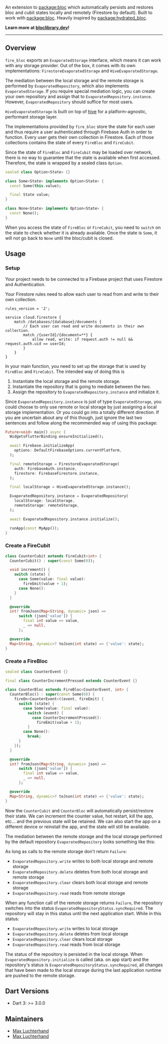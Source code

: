 An extension to [package:bloc](https://github.com/felangel/bloc) which automatically persists and
restores bloc and cubit states locally and remotely (Firestore by default). Built to work
with [package:bloc](https://pub.dev/packages/bloc). Heavily inspired
by [package:hydrated_bloc](https://pub.dev/packages/hydrated_bloc).

**Learn more at [bloclibrary.dev](https://bloclibrary.dev)!**

---

## Overview

`fire_bloc` exports an `EvaporatedStorage` interface, which means it can work with any storage
provider. Out of the box, it comes with its own implementations: `FirestoreEvaporatedStorage`
and `HiveEvaporatedStorage`.

The mediation between the local storage and the remote storage is performed
by `EvaporatedRepository`, which also implements `EvaporatedStorage`. If you require special
mediation logic, you can create your own repository and assign that
to `EvaporatedRepository.instance`. However, `EvaporatedRepository` should suffice
for most users.

`HiveEvaporatedStorage` is built on top of [hive](https://pub.dev/packages/hive) for a
platform-agnostic, performant storage layer.

The implementations provided by `fire_bloc` store the state for each user and thus require a user
authenticated through Firebase Auth in order to function. Every user gets their own collection
in Firestore. Each of those collections contains the state of every `FireBloc` and `FireCubit`.

Since the state of `FireBloc` and `FireCubit` may be loaded over network, there is no way to
guarantee that the state is available when first accessed. Therefore, the state is wrapped by
a sealed class `Option`.

```dart
sealed class Option<State> {}

class Some<State> implements Option<State> {
  const Some(this.value);

  final State value;
}

class None<State> implements Option<State> {
  const None();
}
```

When you access the state of `FireBloc` or `FireCubit`, you need to `switch` on the state to
check whether it is already available. Once the state is `Some`, it will not go back to `None`
until the bloc/cubit is closed.

## Usage

### Setup

Your project needs to be connected to a Firebase project that uses Firestore and Authentication.

Your Firestore rules need to allow each user to read from and write to their own collection.

```
rules_version = '2';

service cloud.firestore {
    match /databases/{database}/documents {
        // Each user can read and write documents in their own collection.
        match /{userId}/{document=**} {
            allow read, write: if request.auth != null && request.auth.uid == userId;
        }
    }
}
```

In your main function, you need to set up the storage that is used by `FireBloc` and `FireCubit`.
The intended way of doing this is

1. Instantiate the local storage and the remote storage.
2. Instantiate the repository that is going to mediate between the two.
3. Assign the repository to `EvaporatedRepository.instance` and initialize it.

Since `EvaporatedRepository.instance` is just of type `EvaporatedStorage`, you could
choose to only use remote or local storage by just assigning a local storage implementation. Or you
could go into a totally different direction. If you are uncertain about any of this though, just
ignore the last two sentences and follow along the recommended way of using this package:

```dart
Future<void> main() async {
  WidgetsFlutterBinding.ensureInitialized();

  await Firebase.initializeApp(
    options: DefaultFirebaseOptions.currentPlatform,
  );

  final remoteStorage = FirestoreEvaporatedStorage(
    auth: FirebaseAuth.instance,
    firestore: FirebaseFirestore.instance,
  );

  final localStorage = HiveEvaporatedStorage.instance();

  EvaporatedRepository.instance = EvaporatedRepository(
    localStorage: localStorage,
    remoteStorage: remoteStorage,
  );

  await EvaporatedRepository.instance.initialize();

  runApp(const MyApp());
}
```

### Create a FireCubit

```dart
class CounterCubit extends FireCubit<int> {
  CounterCubit() : super(const Some(0));

  void increment() {
    switch (state) {
      case Some(value: final value):
        fireEmit(value + 1);
      case None():
    }
  }

  @override
  int? fromJson(Map<String, dynamic> json) =>
      switch (json['value']) {
        final int value => value,
        _ => null,
      };

  @override
  Map<String, dynamic>? toJson(int state) => {'value': state};
}
```

### Create a FireBloc

```dart
sealed class CounterEvent {}

final class CounterIncrementPressed extends CounterEvent {}

class CounterBloc extends FireBloc<CounterEvent, int> {
  CounterBloc() : super(const Some(0)) {
    fireOn<CounterEvent>((event, fireEmit) {
      switch (state) {
        case Some(value: final value):
          switch (event) {
            case CounterIncrementPressed():
              fireEmit(value + 1);
          }
        case None():
          break;
      }
    });
  }

  @override
  int? fromJson(Map<String, dynamic> json) =>
      switch (json['value']) {
        final int value => value,
        _ => null,
      };

  @override
  Map<String, dynamic>? toJson(int state) => {'value': state};
}
```

Now the `CounterCubit` and `CounterBloc` will automatically persist/restore their state. We can
increment the counter value, hot restart, kill the app, etc... and the previous state will be
retained. We can also start the app on a different device or reinstall the app, and the state will
still be available.

The mediation between the remote storage and the local storage performed by the default
repository `EvaporatedRepository` looks something like this:

As long as calls to the remote storage don't return `Failure`:

* `EvaporatedRepository.write` writes to both local storage and remote storage
* `EvaporatedRepository.delete` deletes from both local storage and remote storage
* `EvaporatedRepository.clear` clears both local storage and remote storage
* `EvaporatedRepository.read` reads from remote storage

When any function call of the remote storage returns `Failure`, the repository switches into the
status `EvaporatedRepositoryStatus.syncRequired`. The repository will stay in this status until the
next application start. While in this status:

* `EvaporatedRepository.write` writes to local storage
* `EvaporatedRepository.delete` deletes from local storage
* `EvaporatedRepository.clear` clears local storage
* `EvaporatedRepository.read` reads from local storage

The status of the repository is persisted in the local storage.
When `EvaporatedRepository.initialize` is called (aka. on app start) and the repository's status
is `EvaporatedRepositoryStatus.syncRequired`, all changes that have been made to the local storage
during the last application runtime are pushed to the remote storage.

## Dart Versions

- Dart 3: >= 3.0.0

## Maintainers

- [Max Luchterhand](https://github.com/maxluchterhand1)
- [Max Luchterhand](https://github.com/crazy-rodney1)
